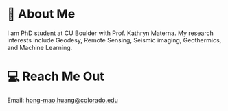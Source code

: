 # 🦮 About Me 
I am PhD student at CU Boulder with Prof. Kathryn Materna. 
My research interests include Geodesy, Remote Sensing, Seismic imaging, Geothermics, and Machine Learning.

# 💻 Reach Me Out 
Email: hong-mao.huang@colorado.edu




